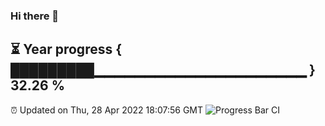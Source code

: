 ### Hi there 👋
⏳ Year progress { █████████▁▁▁▁▁▁▁▁▁▁▁▁▁▁▁▁▁▁▁▁▁ } 32.26 %
---
⏰ Updated on Thu, 28 Apr 2022 18:07:56 GMT
![Progress Bar CI](https://github.com/Moyi321/Moyi321/workflows/Progress%20Bar%20CI/badge.svg)
